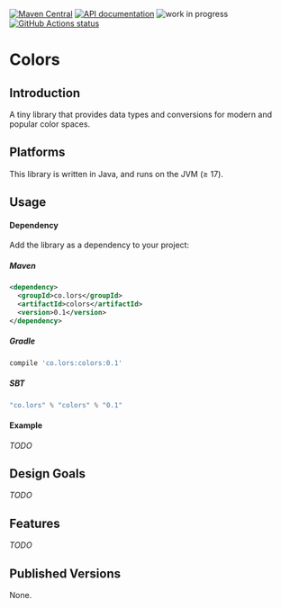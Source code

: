 [![Maven Central](https://img.shields.io/maven-central/v/co.lors/colors.svg?style=for-the-badge)](https://search.maven.org/#search|gav|1|g%3A%22co.lors%22%20AND%20a%3A%22colors%22)
[![API documentation](http://javadoc.io/badge/co.lors/colors.svg?style=for-the-badge)](http://javadoc.io/doc/co.lors/colors)
![work in progress](https://img.shields.io/badge/status-work_in_progress-brightgreen.svg?style=for-the-badge)
[![GitHub Actions status](https://img.shields.io/github/actions/workflow/status/co-lors/colors-jvm/test.yml?branch=main&style=for-the-badge)](https://github.com/co-lors/colors-jvm/actions/workflows/test.yml)

# Colors

## Introduction

A tiny library that provides data types and conversions for modern and popular color spaces.

## Platforms

This library is written in Java, and runs on the JVM (≥ 17).

## Usage

#### Dependency

Add the library as a dependency to your project:

##### Maven
```xml
<dependency>
  <groupId>co.lors</groupId>
  <artifactId>colors</artifactId>
  <version>0.1</version>
</dependency>
```
##### Gradle
```groovy
compile 'co.lors:colors:0.1'
```

##### SBT
```scala
"co.lors" % "colors" % "0.1"
```

#### Example

*TODO*

## Design Goals

*TODO*

## Features

*TODO*

## Published Versions

None.
